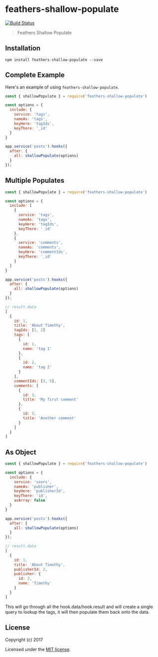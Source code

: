 # feathers-shallow-populate

[![Build Status](https://travis-ci.org/Mattchewone/feathers-shallow-populate.png?branch=master)](https://travis-ci.org/Mattchewone/feathers-shallow-populate)
<!-- [![Dependency Status](https://img.shields.io/david/feathers-plus/feathers-mocha-utils.svg?style=flat-square)](https://david-dm.org/feathers-plus/feathers-mocha-utils)
[![Download Status](https://img.shields.io/npm/dm/feathers-mocha-utils.svg?style=flat-square)](https://www.npmjs.com/package/feathers-mocha-utils) -->

> Feathers Shallow Populate

## Installation

```
npm install feathers-shallow-populate --save
```

## Complete Example

Here's an example of using `feathers-shallow-populate`.

```js
const { shallowPopulate } = require('feathers-shallow-populate')

const options = {
  include: {
    service: 'tags',
    nameAs: 'tags',
    keyHere: 'tagIds',
    keyThere: '_id'
  }
}

app.service('posts').hooks({
  after: {
    all: shallowPopulate(options)
  }
});
```

## Multiple Populates
```js
const { shallowPopulate } = require('feathers-shallow-populate')

const options = {
  include: [
    {
      service: 'tags',
      nameAs: 'tags',
      keyHere: 'tagIds',
      keyThere: '_id'
    },
    {
      service: 'comments',
      nameAs: 'comments',
      keyHere: 'commentIds',
      keyThere: '_id'
    }
  ]
}

app.service('posts').hooks({
  after: {
    all: shallowPopulate(options)
  }
});

// result.data
[
  {
    id: 1,
    title: 'About Timothy',
    tagIds: [1, 2]
    tags: [
      {
        id: 1,
        name: 'tag 1'
      },
      {
        id: 2,
        name: 'tag 2'
      }
    ],
    commentIds: [3, 5],
    comments: [
      {
        id: 3,
        title: 'My first comment'
      },
      {
        id: 5,
        title: 'Another comment'
      }
    ]
  }
]
```

## As Object
```js
const { shallowPopulate } = require('feathers-shallow-populate')

const options = {
  include: {
    service: 'users',
    nameAs: 'publisher',
    keyHere: 'publisherId',
    keyThere: 'id',
    asArray: false
  }
}

app.service('posts').hooks({
  after: {
    all: shallowPopulate(options)
  }
});

// result.data
[
  {
    id: 1,
    title: 'About Timothy',
    publisherId: 2,
    publisher: {
      id: 2,
      name: 'Timothy'
    }
  }
]
```

This will go through all the hook.data/hook.result and will create a single query to lookup the tags, it will then populate them back onto the data.

## License

Copyright (c) 2017

Licensed under the [MIT license](LICENSE).

